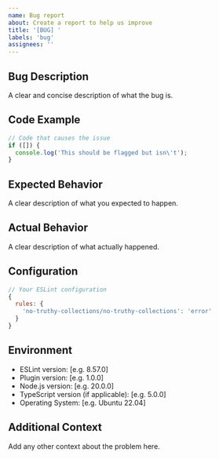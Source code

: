 ```yaml
---
name: Bug report
about: Create a report to help us improve
title: '[BUG] '
labels: 'bug'
assignees: ''
---
```


## Bug Description
A clear and concise description of what the bug is.

## Code Example
```javascript
// Code that causes the issue
if ([]) {
  console.log('This should be flagged but isn\'t');
}
```

## Expected Behavior
A clear description of what you expected to happen.

## Actual Behavior
A clear description of what actually happened.

## Configuration
```javascript
// Your ESLint configuration
{
  rules: {
    'no-truthy-collections/no-truthy-collections': 'error'
  }
}
```

## Environment
- ESLint version: [e.g. 8.57.0]
- Plugin version: [e.g. 1.0.0]
- Node.js version: [e.g. 20.0.0]
- TypeScript version (if applicable): [e.g. 5.0.0]
- Operating System: [e.g. Ubuntu 22.04]

## Additional Context
Add any other context about the problem here.
